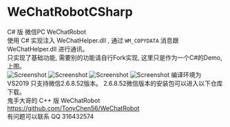# WeChatRobotCSharp
C# 版 微信PC WeChatRobot   
使用 C# 实现注入 WeChatHelper.dll , 通过 `WM_COPYDATA` 消息跟 WeChatHelper.dll 进行通讯。  
只实现了基础功能, 需要别的功能请自行Fork实现, 这里只是作为一个C#的Demo, 上图。   
![Screenshot](https://github.com/csc414/WeChatRobotCSharp/blob/master/Images/1.png)
![Screenshot](https://github.com/csc414/WeChatRobotCSharp/blob/master/Images/2.png)
![Screenshot](https://github.com/csc414/WeChatRobotCSharp/blob/master/Images/3.png)
![Screenshot](https://github.com/csc414/WeChatRobotCSharp/blob/master/Images/4.png) 
编译环境为 VS2019 只支持微信2.6.8.52版本。 2.6.8.52微信版本的安装包可以进入以下仓库下载。   
鬼手大哥的 C++ 版 WeChatRobot <https://github.com/TonyChen56/WeChatRobot>   
有问题可以联系 QQ 316432574  
